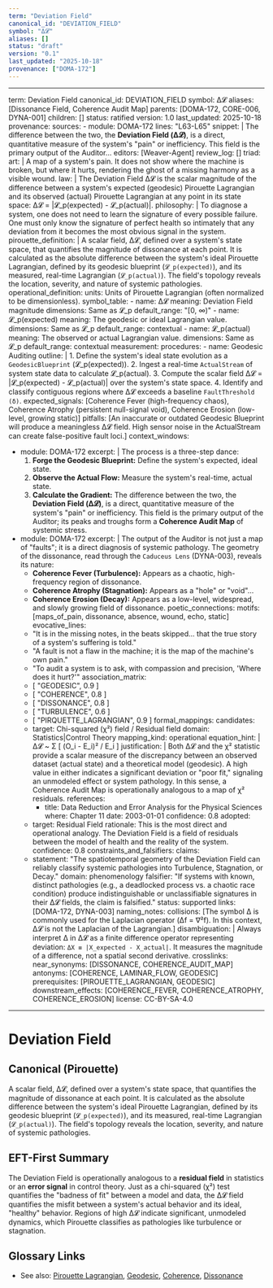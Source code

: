 ```yaml
---
term: "Deviation Field"
canonical_id: "DEVIATION_FIELD"
symbol: "Δ𝓛"
aliases: []
status: "draft"
version: "0.1"
last_updated: "2025-10-18"
provenance: ["DOMA-172"]
---
```


---
term: Deviation Field
canonical_id: DEVIATION_FIELD
symbol: Δ𝓛
aliases: [Dissonance Field, Coherence Audit Map]
parents: [DOMA-172, CORE-006, DYNA-001]
children: []
status: ratified
version: 1.0
last_updated: 2025-10-18
provenance:
  sources:
    - module: DOMA-172
      lines: "L63-L65"
      snippet: |
        The difference between the two, the **Deviation Field (Δ𝓛)**, is a direct, quantitative measure of the system's "pain" or inefficiency. This field is the primary output of the Auditor...
  editors: [Weaver-Agent]
  review_log: []
triad:
  art: |
    A map of a system's pain. It does not show where the machine is broken, but where it hurts, rendering the ghost of a missing harmony as a visible wound.
  law: |
    The Deviation Field Δ𝓛 is the scalar magnitude of the difference between a system's expected (geodesic) Pirouette Lagrangian and its observed (actual) Pirouette Lagrangian at any point in its state space: Δ𝓛 = |𝓛_p(expected) - 𝓛_p(actual)|.
  philosophy: |
    To diagnose a system, one does not need to learn the signature of every possible failure. One must only know the signature of perfect health so intimately that any deviation from it becomes the most obvious signal in the system.
pirouette_definition: |
  A scalar field, Δ𝓛, defined over a system's state space, that quantifies the magnitude of dissonance at each point. It is calculated as the absolute difference between the system's ideal Pirouette Lagrangian, defined by its geodesic blueprint (`𝓛_p(expected)`), and its measured, real-time Lagrangian (`𝓛_p(actual)`). The field's topology reveals the location, severity, and nature of systemic pathologies.
operational_definition:
  units: Units of Pirouette Lagrangian (often normalized to be dimensionless).
  symbol_table:
    - name: Δ𝓛
      meaning: Deviation Field magnitude
      dimensions: Same as 𝓛_p
      default_range: "[0, ∞)"
    - name: 𝓛_p(expected)
      meaning: The geodesic or ideal Lagrangian value.
      dimensions: Same as 𝓛_p
      default_range: contextual
    - name: 𝓛_p(actual)
      meaning: The observed or actual Lagrangian value.
      dimensions: Same as 𝓛_p
      default_range: contextual
  measurement:
    procedures:
      - name: Geodesic Auditing
        outline: |
          1. Define the system's ideal state evolution as a `GeodesicBlueprint` (𝓛_p(expected)).
          2. Ingest a real-time `ActualStream` of system state data to calculate 𝓛_p(actual).
          3. Compute the scalar field Δ𝓛 = |𝓛_p(expected) - 𝓛_p(actual)| over the system's state space.
          4. Identify and classify contiguous regions where Δ𝓛 exceeds a baseline `FaultThreshold (δ)`.
        expected_signals: [Coherence Fever (high-frequency chaos), Coherence Atrophy (persistent null-signal void), Coherence Erosion (low-level, growing static)]
        pitfalls: [An inaccurate or outdated Geodesic Blueprint will produce a meaningless Δ𝓛 field. High sensor noise in the ActualStream can create false-positive fault loci.]
context_windows:
  - module: DOMA-172
    excerpt: |
      The process is a three-step dance:
      1. **Forge the Geodesic Blueprint:** Define the system's expected, ideal state.
      2. **Observe the Actual Flow:** Measure the system's real-time, actual state.
      3. **Calculate the Gradient:** The difference between the two, the **Deviation Field (Δ𝓛)**, is a direct, quantitative measure of the system's "pain" or inefficiency. This field is the primary output of the Auditor; its peaks and troughs form a **Coherence Audit Map** of systemic stress.
  - module: DOMA-172
    excerpt: |
      The output of the Auditor is not just a map of "faults"; it is a direct diagnosis of systemic pathology. The geometry of the dissonance, read through the `Caduceus Lens` (DYNA-003), reveals its nature:
      *   **Coherence Fever (Turbulence):** Appears as a chaotic, high-frequency region of dissonance.
      *   **Coherence Atrophy (Stagnation):** Appears as a "hole" or "void"...
      *   **Coherence Erosion (Decay):** Appears as a low-level, widespread, and slowly growing field of dissonance.
poetic_connections:
  motifs: [maps_of_pain, dissonance, absence, wound, echo, static]
  evocative_lines:
    - "It is in the missing notes, in the beats skipped... that the true story of a system's suffering is told."
    - "A fault is not a flaw in the machine; it is the map of the machine's own pain."
    - "To audit a system is to ask, with compassion and precision, 'Where does it hurt?'"
  association_matrix:
    - [ "GEODESIC", 0.9 ]
    - [ "COHERENCE", 0.8 ]
    - [ "DISSONANCE", 0.8 ]
    - [ "TURBULENCE", 0.6 ]
    - [ "PIRQUETTE_LAGRANGIAN", 0.9 ]
formal_mappings:
  candidates:
    - target: Chi-squared (χ²) field / Residual field
      domain: Statistics|Control Theory
      mapping_kind: operational
      equation_hint: |
        Δ𝓛 ~ Σ [ (O_i - E_i)² / E_i ]
      justification: |
        Both Δ𝓛 and the χ² statistic provide a scalar measure of the discrepancy between an observed dataset (actual state) and a theoretical model (geodesic). A high value in either indicates a significant deviation or "poor fit," signaling an unmodeled effect or system pathology. In this sense, a Coherence Audit Map is operationally analogous to a map of χ² residuals.
      references:
        - title: Data Reduction and Error Analysis for the Physical Sciences
          where: Chapter 11
          date: 2003-01-01
      confidence: 0.8
  adopted:
    - target: Residual Field
      rationale: This is the most direct and operational analogy. The Deviation Field is a field of residuals between the model of health and the reality of the system.
      confidence: 0.8
constraints_and_falsifiers:
  claims:
    - statement: "The spatiotemporal geometry of the Deviation Field can reliably classify systemic pathologies into Turbulence, Stagnation, or Decay."
      domain: phenomenology
      falsifier: "If systems with known, distinct pathologies (e.g., a deadlocked process vs. a chaotic race condition) produce indistinguishable or unclassifiable signatures in their Δ𝓛 fields, the claim is falsified."
      status: supported
      links: [DOMA-172, DYNA-003]
naming_notes:
  collisions: [The symbol Δ is commonly used for the Laplacian operator (Δf = ∇²f). In this context, Δ𝓛 is not the Laplacian of the Lagrangian.]
  disambiguation: |
    Always interpret Δ in Δ𝓛 as a finite difference operator representing deviation: `ΔX ≡ |X_expected - X_actual|`. It measures the magnitude of a difference, not a spatial second derivative.
crosslinks:
  near_synonyms: [DISSONANCE, COHERENCE_AUDIT_MAP]
  antonyms: [COHERENCE, LAMINAR_FLOW, GEODESIC]
  prerequisites: [PIROUETTE_LAGRANGIAN, GEODESIC]
  downstream_effects: [COHERENCE_FEVER, COHERENCE_ATROPHY, COHERENCE_EROSION]
license: CC-BY-SA-4.0
---

# Deviation Field

## Canonical (Pirouette)
A scalar field, Δ𝓛, defined over a system's state space, that quantifies the magnitude of dissonance at each point. It is calculated as the absolute difference between the system's ideal Pirouette Lagrangian, defined by its geodesic blueprint (`𝓛_p(expected)`), and its measured, real-time Lagrangian (`𝓛_p(actual)`). The field's topology reveals the location, severity, and nature of systemic pathologies.

## EFT-First Summary
The Deviation Field is operationally analogous to a **residual field** in statistics or an **error signal** in control theory. Just as a chi-squared (χ²) test quantifies the "badness of fit" between a model and data, the Δ𝓛 field quantifies the misfit between a system's actual behavior and its ideal, "healthy" behavior. Regions of high Δ𝓛 indicate significant, unmodeled dynamics, which Pirouette classifies as pathologies like turbulence or stagnation.

## Glossary Links
- See also: [Pirouette Lagrangian](PIROUETTE_LAGRANGIAN), [Geodesic](GEODESIC), [Coherence](COHERENCE), [Dissonance](DISSONANCE)